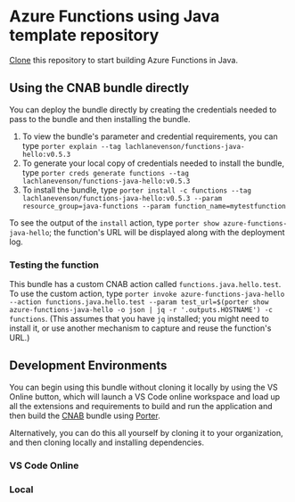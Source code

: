 # Azure Functions using Java template repository

[Clone](https://help.github.com/en/github/creating-cloning-and-archiving-repositories/creating-a-repository-from-a-template) this repository to start building Azure Functions in Java. 

## Using the CNAB bundle directly

You can deploy the bundle directly by creating the credentials needed to pass to the bundle and then installing the bundle. 

1. To view the bundle's parameter and credential requirements, you can type `porter explain --tag lachlanevenson/functions-java-hello:v0.5.3` 
2. To generate your local copy of credentials needed to install the bundle, type `porter creds generate functions --tag lachlanevenson/functions-java-hello:v0.5.3`
3. To install the bundle, type `porter install -c functions --tag lachlanevenson/functions-java-hello:v0.5.3 --param resource_group=java-functions --param function_name=mytestfunction`

To see the output of the `install` action, type `porter show azure-functions-java-hello`; the function's URL will be displayed along with the deployment log.

### Testing the function

This bundle has a custom CNAB action called `functions.java.hello.test`. To use the custom action, type `porter invoke azure-functions-java-hello --action functions.java.hello.test --param test_url=$(porter show azure-functions-java-hello -o json | jq -r '.outputs.HOSTNAME') -c functions`. (This assumes that you have `jq` installed; you might need to install it, or use another mechanism to capture and reuse the function's URL.)

## Development Environments

You can begin using this bundle without cloning it locally by using the VS Online button, which will launch a VS Code online workspace and load up all the extensions and requirements to build and run the application and then build the [CNAB](https://cnab.io) bundle using [Porter](https://porter.sh).

Alternatively, you can do this all yourself by cloning it to your organization, and then cloning locally and installing dependencies.



### VS Code Online

### Local 


